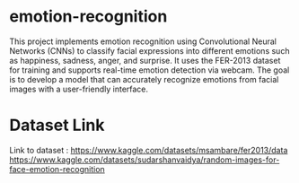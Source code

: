 # emotion-recognition
This project implements emotion recognition using Convolutional Neural Networks (CNNs) to classify facial expressions into different emotions such as happiness, sadness, anger, and surprise. It uses the FER-2013 dataset for training and supports real-time emotion detection via webcam. 
The goal is to develop a model that can accurately recognize emotions from facial images with a user-friendly interface.

# Dataset Link 

Link to dataset : https://www.kaggle.com/datasets/msambare/fer2013/data
https://www.kaggle.com/datasets/sudarshanvaidya/random-images-for-face-emotion-recognition





